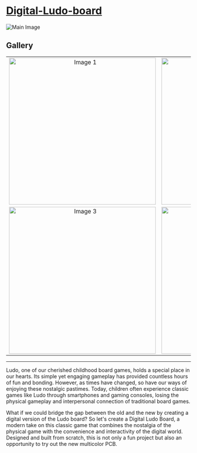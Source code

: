 # [Digital-Ludo-board](https://circuitdigest.com/microcontroller-projects/build-a-smart-digital-game-board-using-multicolour-pcb)

![Main Image](https://github.com/jobitjoseph/Digital-Ludo-board/blob/b7a14a51adeb144ec9624a0bab658bc6e6cb5062/Images/IMG_0016.jpg)

## Gallery

<table align="center">
  <tr>
    <td align="center">
      <a href="https://github.com/jobitjoseph/Digital-Ludo-board/blob/b7a14a51adeb144ec9624a0bab658bc6e6cb5062/Images/IMG_0016.jpg" target="_blank">
        <img src="https://github.com/jobitjoseph/Digital-Ludo-board/blob/b7a14a51adeb144ec9624a0bab658bc6e6cb5062/Images/IMG_0016.jpg" alt="Image 1" width="400">
      </a>
    </td>
    <td align="center">
      <a href="https://github.com/jobitjoseph/Digital-Ludo-board/blob/fb9c06605a7f2c914b765a0e7e6bfde6a9d47ad6/Images/IMG_0014.jpg" target="_blank">
        <img src="https://github.com/jobitjoseph/Digital-Ludo-board/blob/fb9c06605a7f2c914b765a0e7e6bfde6a9d47ad6/Images/IMG_0014.jpg" alt="Image 2" width="400">
      </a>
    </td>
  </tr>
  <tr>
    <td align="center">
      <a href="https://github.com/jobitjoseph/Digital-Ludo-board/blob/ef0574b0e37cc6b18bce47278ad40f484cababb1/Images/LudoRender1.png" target="_blank">
        <img src="https://github.com/jobitjoseph/Digital-Ludo-board/blob/ef0574b0e37cc6b18bce47278ad40f484cababb1/Images/LudoRender1.png" alt="Image 3" width="400">
      </a>
    </td>
    <td align="center">
      <a href="https://github.com/jobitjoseph/Digital-Ludo-board/blob/ef0574b0e37cc6b18bce47278ad40f484cababb1/Images/LudoRender2.png" target="_blank">
        <img src="https://github.com/jobitjoseph/Digital-Ludo-board/blob/ef0574b0e37cc6b18bce47278ad40f484cababb1/Images/LudoRender2.png" alt="Image 4" width="400">
      </a>
    </td>
  </tr>
</table>


---
Ludo, one of our cherished childhood board games, holds a special place in our hearts. Its simple yet engaging gameplay has provided countless hours of fun and bonding. However, as times have changed, so have our ways of enjoying these nostalgic pastimes. Today, children often experience classic games like Ludo through smartphones and gaming consoles, losing the physical gameplay and interpersonal connection of traditional board games.

What if we could bridge the gap between the old and the new by creating a digital version of the Ludo board? So let's create a Digital Ludo Board, a modern take on this classic game that combines the nostalgia of the physical game with the convenience and interactivity of the digital world. Designed and built from scratch, this is not only a fun project but also an opportunity to try out the new multicolor PCB.
